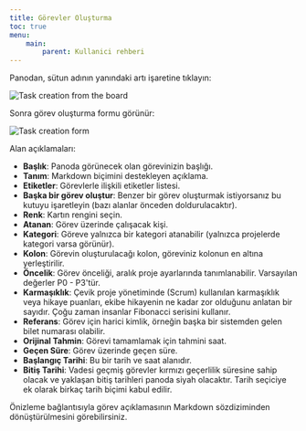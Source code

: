```yaml
---
title: Görevler Oluşturma
toc: true
menu:
    main:
        parent: Kullanici rehberi
---
```


Panodan, sütun adının yanındaki artı işaretine tıklayın:

![Task creation from the board](/images/v1/task-creation-board.png)

Sonra görev oluşturma formu görünür:

![Task creation form](/images/v1/task-creation-form.png)

Alan açıklamaları:

- **Başlık**: Panoda görünecek olan görevinizin başlığı.
- **Tanım**: Markdown biçimini destekleyen açıklama.
- **Etiketler**: Görevlerle ilişkili etiketler listesi.
- **Başka bir görev oluştur**: Benzer bir görev oluşturmak istiyorsanız bu kutuyu işaretleyin (bazı alanlar önceden doldurulacaktır).
- **Renk**: Kartın rengini seçin.
- **Atanan**: Görev üzerinde çalışacak kişi.
- **Kategori**: Göreve yalnızca bir kategori atanabilir (yalnızca projelerde kategori varsa görünür).
- **Kolon**: Görevin oluşturulacağı kolon, göreviniz kolonun en altına yerleştirilir.
- **Öncelik**: Görev önceliği, aralık proje ayarlarında tanımlanabilir. Varsayılan değerler P0 - P3'tür.
- **Karmaşıklık**: Çevik proje yönetiminde (Scrum) kullanılan karmaşıklık veya hikaye puanları, ekibe hikayenin ne kadar zor olduğunu anlatan bir sayıdır. Çoğu zaman insanlar Fibonacci serisini kullanır.
- **Referans**: Görev için harici kimlik, örneğin başka bir sistemden gelen bilet numarası olabilir.
- **Orijinal Tahmin**: Görevi tamamlamak için tahmini saat.
- **Geçen Süre**: Görev üzerinde geçen süre.
- **Başlangıç ​​Tarihi**: Bu bir tarih ve saat alanıdır.
- **Bitiş Tarihi**: Vadesi geçmiş görevler kırmızı geçerlilik süresine sahip olacak ve yaklaşan bitiş tarihleri panoda siyah olacaktır. Tarih seçiciye ek olarak birkaç tarih biçimi kabul edilir.

Önizleme bağlantısıyla görev açıklamasının Markdown sözdiziminden dönüştürülmesini görebilirsiniz.
